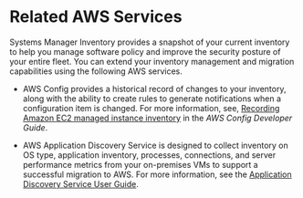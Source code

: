 # Related AWS Services<a name="sysman-inventory-relatedsvc"></a>

Systems Manager Inventory provides a snapshot of your current inventory to help you manage software policy and improve the security posture of your entire fleet\. You can extend your inventory management and migration capabilities using the following AWS services\.

+ AWS Config provides a historical record of changes to your inventory, along with the ability to create rules to generate notifications when a configuration item is changed\. For more information, see, [Recording Amazon EC2 managed instance inventory](http://docs.aws.amazon.com/config/latest/developerguide/resource-config-reference.html#recording-managed-instance-inventory) in the *AWS Config Developer Guide*\.

+ AWS Application Discovery Service is designed to collect inventory on OS type, application inventory, processes, connections, and server performance metrics from your on\-premises VMs to support a successful migration to AWS\. For more information, see the [Application Discovery Service User Guide](http://docs.aws.amazon.com/application-discovery/latest/userguide/)\.